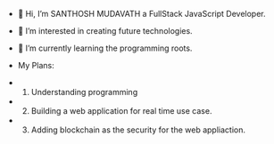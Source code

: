 - 👋 Hi, I’m SANTHOSH MUDAVATH a FullStack JavaScript Developer.
- 👀 I’m interested in creating future technologies.
- 🌱 I’m currently learning the programming roots.

- My Plans:
- 1. Understanding programming
- 2. Building a web application for real time use case.
- 3. Adding blockchain as the security for the web appliaction.

<!---
Santhosh-CS07/Santhosh-CS07 is a ✨ special ✨ repository because its `README.md` (this file) appears on your GitHub profile.
You can click the Preview link to take a look at your changes.
--->
